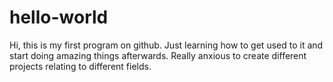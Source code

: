 # hello-world

Hi, this is my first program on github. Just learning how to get used to it and start doing amazing things afterwards. Really anxious to create different projects relating to different fields.
